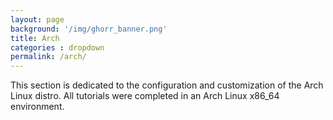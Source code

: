 ```yaml
---
layout: page
background: '/img/ghorr_banner.png'
title: Arch
categories : dropdown
permalink: /arch/
---
```


This section is dedicated to the configuration and customization of the Arch Linux distro. All tutorials were completed in an Arch Linux x86_64 environment.
